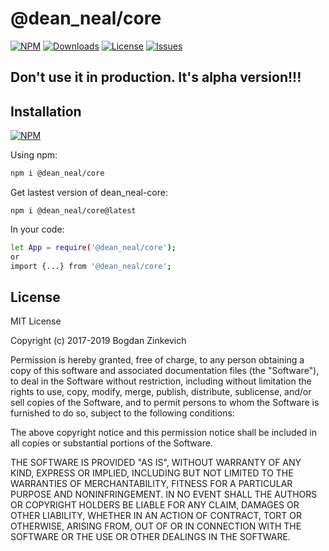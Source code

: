 # @dean_neal/core

[![NPM](https://img.shields.io/npm/v/@dean_neal/core.svg)](https://www.npmjs.com/package/@dean_neal/core)
[![Downloads](https://img.shields.io/npm/dm/@dean_neal/core.svg)](http://npm-stat.com/charts.html?package=@dean_neal/core)
[![License](https://img.shields.io/github/license/DeanNeal/core.svg?style=flat-square)](https://npmjs.org/package/core)
[![Issues](https://img.shields.io/github/issues/DeanNeal/core.svg?style=flat-square)](https://github.com/DeanNeal/core/issues)

## Don't use it in production. It's alpha version!!!
## Installation

[![NPM](https://nodei.co/npm/dean_neal-core.png)](https://nodei.co/npm/dean_neal-core/)

Using npm:

```bash
npm i @dean_neal/core
```

Get lastest version of dean_neal-core:
```
npm i @dean_neal/core@latest
```

In your code:

```bash
let App = require('@dean_neal/core');
or
import {...} from '@dean_neal/core';
```


## License

MIT License

Copyright (c) 2017-2019 Bogdan Zinkevich

Permission is hereby granted, free of charge, to any person obtaining a copy
of this software and associated documentation files (the "Software"), to deal
in the Software without restriction, including without limitation the rights
to use, copy, modify, merge, publish, distribute, sublicense, and/or sell
copies of the Software, and to permit persons to whom the Software is
furnished to do so, subject to the following conditions:

The above copyright notice and this permission notice shall be included in all
copies or substantial portions of the Software.

THE SOFTWARE IS PROVIDED "AS IS", WITHOUT WARRANTY OF ANY KIND, EXPRESS OR
IMPLIED, INCLUDING BUT NOT LIMITED TO THE WARRANTIES OF MERCHANTABILITY,
FITNESS FOR A PARTICULAR PURPOSE AND NONINFRINGEMENT. IN NO EVENT SHALL THE
AUTHORS OR COPYRIGHT HOLDERS BE LIABLE FOR ANY CLAIM, DAMAGES OR OTHER
LIABILITY, WHETHER IN AN ACTION OF CONTRACT, TORT OR OTHERWISE, ARISING FROM,
OUT OF OR IN CONNECTION WITH THE SOFTWARE OR THE USE OR OTHER DEALINGS IN THE
SOFTWARE.

